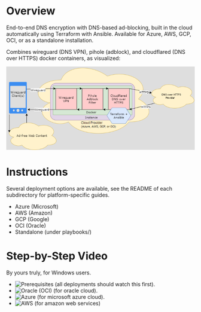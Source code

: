 # Overview
End-to-end DNS encryption with DNS-based ad-blocking, built in the cloud automatically using Terraform with Ansible. Available for Azure, AWS, GCP, OCI, or as a standalone installation.

Combines wireguard (DNS VPN), pihole (adblock), and cloudflared (DNS over HTTPS) docker containers, as visualized:

![Diagram](diagram.png)

# Instructions
Several deployment options are available, see the README of each subdirectory for platform-specific guides.
- Azure (Microsoft)
- AWS (Amazon)
- GCP (Google)
- OCI (Oracle)
- Standalone (under playbooks/)

# Step-by-Step Video
By yours truly, for Windows users.
- ![Prerequisites](https://youtu.be/tU8sGNf5nFE) (all deployments should watch this first).
- ![Oracle (OCI)](https://youtu.be/yzQ2ypcfPFk) (for oracle cloud).
- ![Azure](https://youtu.be/ttvvaFvvYb8) (for microsoft azure cloud).
- ![AWS](https://youtu.be/4KGYENXtHps) (for amazon web services)
